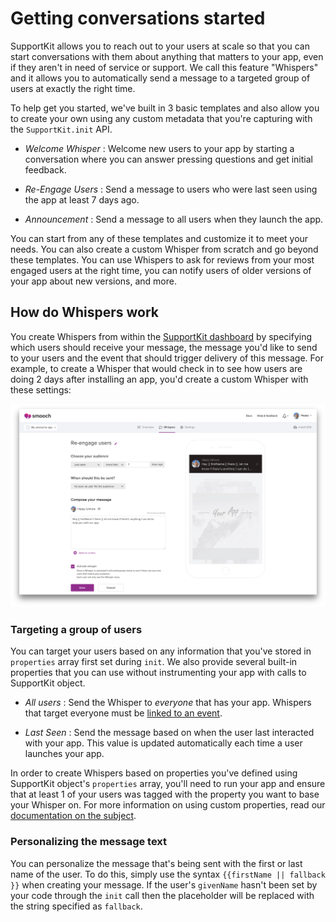 # Getting conversations started

SupportKit allows you to reach out to your users at scale so that you can start conversations with them about anything that matters to your app, even if they aren't in need of service or support. We call this feature "Whispers" and it allows you to automatically send a message to a targeted group of users at exactly the right time.

To help get you started, we've built in 3 basic templates and also allow you to create your own using any custom metadata that you're capturing with the `SupportKit.init` API.

 * _Welcome Whisper_ : Welcome new users to your app by starting a conversation where you can answer pressing questions and get initial feedback.

 * _Re-Engage Users_ : Send a message to users who were last seen using the app at least 7 days ago. 

 * _Announcement_ : Send a message to all users when they launch the app.

 You can start from any of these templates and customize it to meet your needs. You can also create a custom Whisper from scratch and go beyond these templates. You can use Whispers to ask for reviews from your most engaged users at the right time, you can notify users of older versions of your app about new versions, and more.

## How do Whispers work

You create Whispers from within the [SupportKit dashboard](https://app.supportkit.io) by specifying which users should receive your message, the message you'd like to send to your users and the event that should trigger delivery of this message. For example, to create a Whisper that would check in to see how users are doing 2 days after installing an app, you'd create a custom Whisper with these settings:

![Whisper creation form](/images/create_whisper.png)

### Targeting a group of users

You can target your users based on any information that you've stored in `properties` array first set during `init`. We also provide several built-in properties that you can use without instrumenting your app with calls to SupportKit object.

 * _All users_ : Send the Whisper to *everyone* that has your app. Whispers that target everyone must be [linked to an event](#when-are-whispers-sent).

 * _Last Seen_ : Send the message based on when the user last interacted with your app. This value is updated automatically each time a user launches your app.

In order to create Whispers based on properties you've defined using SupportKit object's `properties` array, you'll need to run your app and ensure that at least 1 of your users was tagged with the property you want to base your Whisper on. For more information on using custom properties, read our [documentation on the subject](#identifying-your-users).

### Personalizing the message text

You can personalize the message that's being sent with the first or last name of the user. To do this, simply use the syntax `{{firstName || fallback }}` when creating your message. If the user's `givenName` hasn't been set by your code through the `init` call then the placeholder will be replaced with the string specified as `fallback`. 

